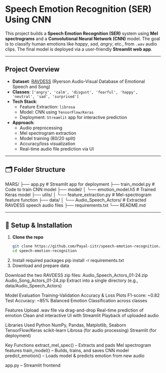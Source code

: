 #  Speech Emotion Recognition (SER) Using CNN

This project builds a **Speech Emotion Recognition (SER)** system using **Mel spectrograms** and a **Convolutional Neural Network (CNN)** model. The goal is to classify human emotions like *happy*, *sad*, *angry*, etc., from `.wav` audio clips. The final model is deployed via a user-friendly **Streamlit web app**.

---

## Project Overview

- **Dataset**: [RAVDESS](https://zenodo.org/record/1188976) (Ryerson Audio-Visual Database of Emotional Speech and Song)
- **Classes**: `['angry', 'calm', 'disgust', 'fearful', 'happy', 'neutral', 'sad', 'surprised']`
- **Tech Stack**:
  - Feature Extraction: `librosa`
  - Model: CNN using `TensorFlow/Keras`
  - Deployment: `Streamlit` app for interactive prediction
- **Approach**:
  - Audio preprocessing
  - Mel spectrogram extraction
  - Model training (80/20 split)
  - Accuracy/loss visualization
  - Real-time audio file prediction via UI

---

## 🗂️ Folder Structure

MARS/
├── app.py # Streamlit app for deployment
├── train_model.py # Code to train CNN model
├── model/
│ └── emotion_model.h5 # Trained Keras model
├── utils/
│ └── feature_extraction.py # Mel-spectrogram feature function
├── data/
│ └── Audio_Speech_Actors/ # Extracted RAVDESS speech audio files
├── requirements.txt
└── README.md


---

## 🔧 Setup & Installation

1. **Clone the repo**  
   ```bash
   git clone https://github.com/Payal-iitr/speech-emotion-recognition.git
   cd speech-emotion-recognition
2. Install required packages
pip install -r requirements.txt
3. Download and prepare data

Download the two RAVDESS zip files:
Audio_Speech_Actors_01-24.zip
Audio_Song_Actors_01-24.zip
Extract into a single directory (e.g., data/Audio_Speech_Actors)

Model Evaluation
Training-Validation Accuracy & Loss Plots
F1-score: ~0.82
Test Accuracy: ~85%
Balanced Emotion Classification across classes

Features
Upload .wav file via drag-and-drop
Real-time prediction of emotion
Clean and interactive UI with Streamlit
Playback of uploaded audio

Libraries Used
Python
NumPy, Pandas, Matplotlib, Seaborn
TensorFlow/Keras
scikit-learn
Librosa (for audio processing)
Streamlit (for deployment)

Key Functions
extract_mel_spec() – Extracts and pads Mel spectrogram features
train_model() – Builds, trains, and saves CNN model
predict_emotion() – Loads model & predicts emotion from new audio

app.py – Streamlit frontend
